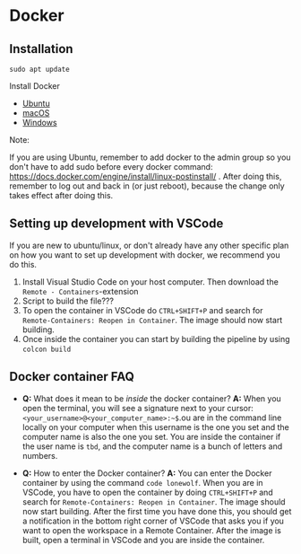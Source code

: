 # Docker

## Installation
  ```
  sudo apt update
  ```
Install Docker
- [Ubuntu](https://www.digitalocean.com/community/tutorials/how-to-install-and-use-docker-on-ubuntu-18-04)
- [macOS](https://docs.docker.com/desktop/mac/install/)
- [Windows](https://www.youtube.com/watch?v=dQw4w9WgXcQ)

Note:

If you are using Ubuntu, remember to add docker to the admin group so you don't have to add sudo 
before every docker command: https://docs.docker.com/engine/install/linux-postinstall/ . After doing 
this, remember to log out and back in (or just reboot), because the change only takes effect after doing this.


## Setting up development with VSCode
If you are new to ubuntu/linux, or don't already have any other specific plan on how you want to set up 
development with docker, we recommend you do this.
1. Install Visual Studio Code on your host computer. Then download the `Remote - Containers`-extension
2. Script to build the file???
3. To open the container in VSCode do `CTRL+SHIFT+P` and search for `Remote-Containers: Reopen in Container`.
The image should now start building.
4. Once inside the container you can start by building the pipeline by using `colcon build` 



## Docker container FAQ
- **Q:** What does it mean to be *inside* the docker container? **A:** When you open the terminal, you will see a
 signature next to your cursor: `<your_username>@<your_computer_name>:~$`.ou are in the command line locally on
 your computer when this username is the one you set and the computer name is also the one you set. You are
 inside the container if the user name is `tbd`, and the computer name is a bunch of letters and numbers.
 
- **Q:** How to enter the Docker container? **A:** You can enter the Docker container by using the command `code lonewolf`. When you are in VSCode, you have to open the container by doing `CTRL+SHIFT+P` and search for `Remote-Containers: Reopen in Container`. The image should now start building. After the first time you have done this, you should get a notification in the bottom right corner of VSCode that asks you if you want to open the workspace in a Remote Container. After the image is built, open a terminal in VSCode and you are inside the container. 
